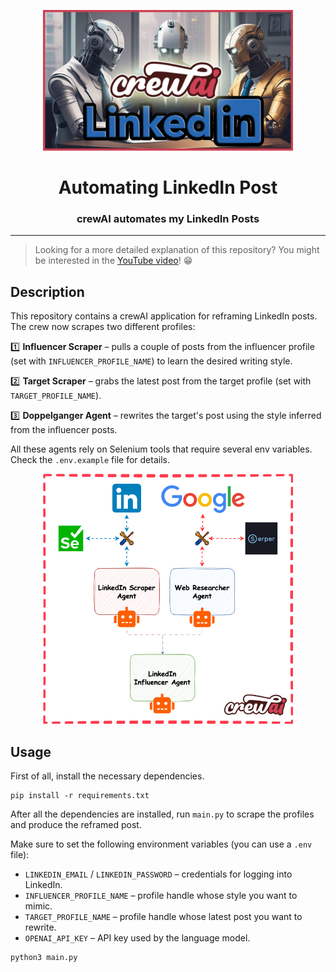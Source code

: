 <p align="center">
    <img alt="img" src="img/img.png" width=400 />
    <h1 align="center">Automating LinkedIn Post</h1>
    <h3 align="center">crewAI automates my LinkedIn Posts </h3>
</p>

---

> Looking for a more detailed explanation of this repository? You might be interested in the [YouTube video](https://www.youtube.com/watch?v=oIb5JqZ5ylA&ab_channel=TheNeuralMaze)! 😁 


## Description 

This repository contains a crewAI application for reframing LinkedIn posts.
The crew now scrapes two different profiles:

1️⃣ **Influencer Scraper** – pulls a couple of posts from the influencer profile (set with `INFLUENCER_PROFILE_NAME`) to learn the desired writing style.

2️⃣ **Target Scraper** – grabs the latest post from the target profile (set with `TARGET_PROFILE_NAME`).

3️⃣ **Doppelganger Agent** – rewrites the target's post using the style inferred from the influencer posts.

All these agents rely on Selenium tools that require several env variables. Check the `.env.example` file for details.


<p align="center">
    <img alt="img" src="img/architecture.png" width=400 />
</p>


## Usage

First of all, install the necessary dependencies.

```shell
pip install -r requirements.txt
```

After all the dependencies are installed, run `main.py` to scrape the profiles and produce the reframed post.

Make sure to set the following environment variables (you can use a `.env` file):

- `LINKEDIN_EMAIL` / `LINKEDIN_PASSWORD` – credentials for logging into LinkedIn.
- `INFLUENCER_PROFILE_NAME` – profile handle whose style you want to mimic.
- `TARGET_PROFILE_NAME` – profile handle whose latest post you want to rewrite.
- `OPENAI_API_KEY` – API key used by the language model.

```shell
python3 main.py
```
